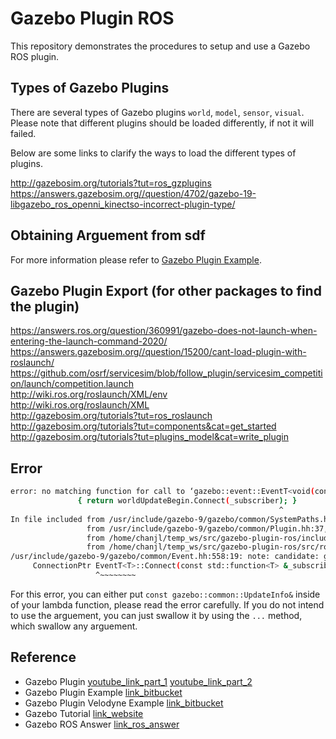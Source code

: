# Gazebo Plugin ROS

This repository demonstrates the procedures to setup and use a Gazebo ROS plugin.

## Types of Gazebo Plugins

There are several types of Gazebo plugins `world`, `model`, `sensor`, `visual`. Please note that different plugins should be loaded differently, if not it will failed.

Below are some links to clarify the ways to load the different types of plugins.

http://gazebosim.org/tutorials?tut=ros_gzplugins  
https://answers.gazebosim.org//question/4702/gazebo-19-libgazebo_ros_openni_kinectso-incorrect-plugin-type/  


## Obtaining Arguement from sdf

For more information please refer to [Gazebo Plugin Example](https://bitbucket.org/theconstructcore/tc_gazebo_custom_plugins/src/master/).

## Gazebo Plugin Export (for other packages to find the plugin)

https://answers.ros.org/question/360991/gazebo-does-not-launch-when-entering-the-launch-command-2020/  
https://answers.gazebosim.org//question/15200/cant-load-plugin-with-roslaunch/  
https://github.com/osrf/servicesim/blob/follow_plugin/servicesim_competition/launch/competition.launch  
http://wiki.ros.org/roslaunch/XML/env  
http://wiki.ros.org/roslaunch/XML  
http://gazebosim.org/tutorials?tut=ros_roslaunch  
http://gazebosim.org/tutorials?tut=components&cat=get_started  
http://gazebosim.org/tutorials?tut=plugins_model&cat=write_plugin  

## Error

```bash
error: no matching function for call to ‘gazebo::event::EventT<void(const gazebo::common::UpdateInfo&)>::Connect(gazebo::ros_publisher_plugin::Load(gazebo::physics::WorldPtr, sdf::ElementPtr)::<lambda()>&)’
               { return worldUpdateBegin.Connect(_subscriber); }
                                                            ^
In file included from /usr/include/gazebo-9/gazebo/common/SystemPaths.hh:36:0,
                 from /usr/include/gazebo-9/gazebo/common/Plugin.hh:37,
                 from /home/chanjl/temp_ws/src/gazebo-plugin-ros/include/gazebo-plugin-ros/ros_publisher_plugin.hh:5,
                 from /home/chanjl/temp_ws/src/gazebo-plugin-ros/src/ros_publisher_plugin.cc:1:
/usr/include/gazebo-9/gazebo/common/Event.hh:558:19: note: candidate: gazebo::event::ConnectionPtr gazebo::event::EventT<T>::Connect(const std::function<T>&) [with T = void(const gazebo::common::UpdateInfo&); gazebo::event::ConnectionPtr = boost::shared_ptr<gazebo::event::Connection>]
     ConnectionPtr EventT<T>::Connect(const std::function<T> &_subscriber)
                   ^~~~~~~~~
```

For this error, you can either put `const gazebo::common::UpdateInfo&` inside of your lambda function, please read the error carefully. If you do not intend to use the arguement, you can just swallow it by using the `...` method, which swallow any arguement.

## Reference
- Gazebo Plugin [youtube_link_part_1](https://www.youtube.com/watch?v=LRjT_1huVKY&feature=emb_logo) [youtube_link_part_2](https://www.youtube.com/watch?v=kLJt5U7wrGQ)
- Gazebo Plugin Example [link_bitbucket](https://bitbucket.org/theconstructcore/tc_gazebo_custom_plugins/src/master/)
- Gazebo Plugin Velodyne Example [link_bitbucket](https://bitbucket.org/DataspeedInc/velodyne_simulator/src/master/)
- Gazebo Tutorial [link_website](http://gazebosim.org/tutorials?tut=ros_plugins)
- Gazebo ROS Answer [link_ros_answer](https://answers.ros.org/question/287068/how-to-write-a-custom-gazebo-plugin-for-ros/)